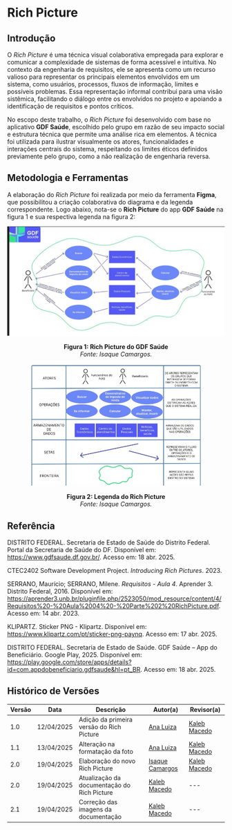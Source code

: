 # Rich Picture

## Introdução

O *Rich Picture* é uma técnica visual colaborativa empregada para explorar e comunicar a complexidade de sistemas de forma acessível e intuitiva. No contexto da engenharia de requisitos, ele se apresenta como um recurso valioso para representar os principais elementos envolvidos em um sistema, como usuários, processos, fluxos de informação, limites e possíveis problemas. Essa representação informal contribui para uma visão sistêmica, facilitando o diálogo entre os envolvidos no projeto e apoiando a identificação de requisitos e pontos críticos.

No escopo deste trabalho, o *Rich Picture* foi desenvolvido com base no aplicativo **GDF Saúde**, escolhido pelo grupo em razão de seu impacto social e estrutura técnica que permite uma análise rica em elementos. A técnica foi utilizada para ilustrar visualmente os atores, funcionalidades e interações centrais do sistema, respeitando os limites éticos definidos previamente pelo grupo, como a não realização de engenharia reversa.

## Metodologia e Ferramentas

A elaboração do *Rich Picture* foi realizada por meio da ferramenta **Figma**, que possibilitou a criação colaborativa do diagrama e da legenda correspondente. Logo abaixo, nota-se o **Rich Picture** do app **GDF Saúde**  na figura 1 e sua respectiva legenda na figura 2: 

<p align="center">
  <img src="../pre-rastreabilidade/assets/rich-picture/RP-GDF.png" alt="Rich Picture do GDF Saúde" width="600"/>
</p>
<p align="center"><strong>Figura 1: Rich Picture do GDF Saúde</strong><br><em>Fonte: Isaque Camargos.</em></p>

<p align="center">
  <img src="../pre-rastreabilidade/assets/legenda-richPicture/LEGENDA-RP-GDF.png" alt="Legenda do Rich Picture" width="400"/>
</p>
<p align="center"><strong>Figura 2: Legenda do Rich Picture</strong><br><em>Fonte: Isaque Camargos.</em></p>

## Referência

DISTRITO FEDERAL. Secretaria de Estado de Saúde do Distrito Federal. Portal da Secretaria de Saúde do DF. Disponível em: https://www.gdfsaude.df.gov.br/. Acesso em: 18 abr. 2025.

CTEC2402 Software Development Project. *Introducing Rich Pictures*. 2023.

SERRANO, Maurício; SERRANO, Milene. *Requisitos - Aula 4*. Aprender 3. Distrito Federal, 2016. Disponível em: https://aprender3.unb.br/pluginfile.php/2523050/mod_resource/content/4/Requisitos%20-%20Aula%2004%20-%20Parte%202%20RichPicture.pdf. Acesso em: 14 abr. 2023.

KLIPARTZ. Sticker PNG - Klipartz. Disponível em: https://www.klipartz.com/pt/sticker-png-paynq. Acesso em: 17 abr. 2025.

DISTRITO FEDERAL. Secretaria de Estado de Saúde. GDF Saúde – App do Beneficiário. Google Play, 2025. Disponível em: https://play.google.com/store/apps/details?id=com.appdobeneficiario.gdfsaude&hl=pt_BR. Acesso em: 18 abr. 2025.
## Histórico de Versões

| Versão | Data       | Descrição                              | Autor(a)         | Revisor(a)   |
|--------|------------|-----------------------------------------|------------------|--------------|
| 1.0    | 12/04/2025 | Adição da primeira versão do Rich Picture | [Ana Luiza](https://github.com/Ana-Luiza-SC) | [Kaleb Macedo](https://github.com/kalebmacedo) |
| 1.1    | 13/04/2025 | Alteração na formatação da foto        | [Ana Luiza](https://github.com/Ana-Luiza-SC) | [Kaleb Macedo](https://github.com/kalebmacedo) |
| 2.0    | 19/04/2025 | Elaboração do novo Rich Picture        | [Isaque Camargos](https://github.com/isaqzin) | [Kaleb Macedo](https://github.com/kalebmacedo) |
| 2.0    | 19/04/2025 | Atualização da documentação do Rich Picture      | [Kaleb Macedo](https://github.com/kalebmacedo) | --- |
| 2.1    | 19/04/2025 | Correção das imagens da documentação      | [Kaleb Macedo](https://github.com/kalebmacedo) | --- |
